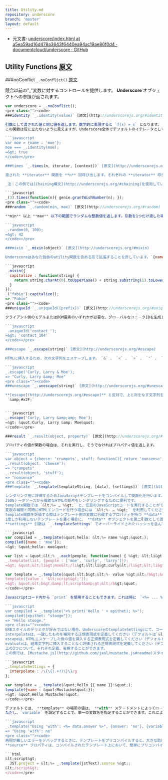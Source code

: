 ```yaml
---
title: Utility.md
repository: underscore
branch: 'master'
layout: default
---
```


+  元文書: [underscore/index.html at a5ea59ad16d478a3643f6440ea94ac19ae86f0d4 · documentcloud/underscore · GitHub](https://github.com/documentcloud/underscore/blob/a5ea59ad16d478a3643f6440ea94ac19ae86f0d4/index.html "underscore/index.html at a5ea59ad16d478a3643f6440ea94ac19ae86f0d4 · documentcloud/underscore · GitHub")

## Utility Functions [原文](http://underscorejs.org/#utility)

###noConflict `_.noConflict()` [原文](http://underscorejs.org/#noConflict)

競合以前の”_”変数に対するコントロールを提供します。 **Underscore** オブジェクトへの参照が返されます。

```javascript 
var underscore = _.noConflict();
<pre class=""><code>
###identity `_.identity(value)` [原文](http://underscorejs.org/#identity)

引数として渡された値と同じ値を返します。数学的に表現すると `f(x) = x` となります。
この関数は役に立たないように見えますが、Underscore全体でデフォルトのイテレータとして使用しています。

```javascript 
var moe = {name : 'moe'};
moe === _.identity(moe);
=&gt; true
</code></pre>

###times `_.times(n, iterator, [context])` [原文](http://underscorejs.org/#times)

渡された **iterator** 関数を **n** 回呼び出します。それぞれの **iterator** 呼び出しは、引数（context）の `index` と共に呼び出されます。

_注：この例では[Chaining構文](http://underscorejs.org/#chaining)を使用しています。_

```javascript 
_(3).times(function(n){ genie.grantWishNumber(n); });
<pre class=""><code>
###random `_.random(min, max)` [原文](http://underscorejs.org/#random)

**min** 以上 **max** 以下の範囲でランダムな整数値を返します。引数を1つだけ渡した場合は、`0` から渡された値までの数値を返します。

```javascript 
_.random(0, 100);
=&gt; 42
</code></pre>

###mixin `_.mixin(object)` [原文](http://underscorejs.org/#mixin)

Underscoreはあなた独自のutility関数を含める形で拡張することを許しています。`{name: function}` ハッシュを満たすように定義することで、独自の関数をOOP（オブジェクト指向プログラミング）ラッパーのように、Underscoreオブジェクトへ追加できます。

```javascript 
_.mixin({
  capitalize : function(string) {
    return string.charAt(0).toUpperCase() + string.substring(1).toLowerCase();
  }
});
_("fabio").capitalize();
=> "Fabio"
<pre class=""><code>
###uniqueId `_.uniqueId([prefix])` [原文](http://underscorejs.org/#uniqueId)

クライアント側のモデルまたはDOM要素のいずれかが必要な、グローバルなユニークIDを生成します。引数に **prefix** を渡した場合、IDが後ろに付きます。

```javascript 
_.uniqueId('contact_');
=&gt; 'contact_104'
</code></pre>

###escape `_.escape(string)` [原文](http://underscorejs.org/#escape)

HTMLに挿入するため、次の文字列をエスケープします。 `&` 、 `<` 、 `>` 、 `"` 、 `'` 、 `/`。

```javascript 
_.escape('Curly, Larry & Moe');
=> "Curly, Larry &amp; Moe"
<pre class=""><code>
###unescape `_.unescape(string)` [原文](http://underscorejs.org/#unescape)

**[escape](http://underscorejs.org/#escape)** と反対で、上と対をなす文字列をエスケープされていない文字に置き換えます。 `&amp;amp;` 、 `&amp;lt;` 、 `&amp;gt;` 、 `&amp;quot;`、 `&amp;#x27;` 、 
 `&amp;#x2F;`


```javascript 
_.escape('Curly, Larry &amp;amp; Moe');
=&gt; &quot;Curly, Larry &amp; Moe&quot;
</code></pre>

###result `_.result(object, property)` [原文](http://underscorejs.org/#result)

プロパティの値が関数の場合は、それを実行し、そうでなければプロパティ値を返します。

```javascript 
var object = {cheese: 'crumpets', stuff: function(){ return 'nonsense'; }};
_.result(object, 'cheese');
=> "crumpets"
_.result(object, 'stuff');
=> "nonsense"
<pre class=""><code>
###template `_.template(templateString, [data], [settings])` [原文](http://underscorejs.org/#template)

レンダリング用に評価するためJavaScriptテンプレートをコンパイルして関数化を行います。
JSONデータソースから複雑なHTMLの断片をレンダリングするために便利です。
template関数では `&lt;%= … %&gt;` と、任意のJavaScriptコードを実行することができる `&lt;% … %&gt;` とで変数を補間することができます。
変数の補間と同時にHTMLエンコードを行う場合には `&lt;%- … %&gt;` を利用してください。
template関数を評価する際はテンプレート側の変数に合致するプロパティを持つ **data** オブジェクトを渡してください。
1度しか利用しないテンプレートを書く場合に、 **data** オブジェクトを第二引数として渡すことで、 **template** を返す代わりにレンダリングをすぐに実行できます。
**settings** 引数は `_.templateSettings` でオーバーライドされたハッシュを含んでいる必要があります。

```javascript 
var compiled = _.template(&quot;hello: &lt;%= name %&gt;&quot;);
compiled({name : 'moe'});
=&gt; &quot;hello: moe&quot;

var list = &quot;&lt;% _.each(people, function(name) { %&gt; &lt;li&gt;&lt;%= name %&gt;&lt;/li&gt; &lt;% }); %&gt;&quot;;
_.template(list, {people : ['moe', 'curly', 'larry']});
=&gt; &quot;&lt;li&gt;moe&lt;/li&gt;&lt;li&gt;curly&lt;/li&gt;&lt;li&gt;larry&lt;/li&gt;&quot;

var template = _.template(&quot;&lt;b&gt;&lt;%- value %&gt;&lt;/b&gt;&quot;);
template({value : '&lt;script&gt;'});
=&gt; &quot;&lt;b&gt;&amp;lt;script&amp;gt;&lt;/b&gt;&quot;
</code></pre>

Javascriptコード内から `print` を使用することもできます。これは時に　`<%= ... %>` を使用するより便利です。

```javascript 
var compiled = _.template("<% print('Hello ' + epithet); %>");
compiled({epithet: "stooge"});
=> "Hello stooge."
<pre class=""><code>
ERBスタイルのデリミタが好みではない場合、UnderscoreのtemplateSettingsにて、コードの置き換えを異なるシンボルを使って行うよう変更することができます。
interpolateは、一致したものを補完する正規表現式を定義してください（デフォルトは`&lt;%=　%&gt;`用）。
escapeは、HTMLエスケープした後の値を挿入する正規表現式を定義してください（デフォルトは`&lt;%-　%&gt;`用）。
evaluateは、結果文字列に挿入することなく評価される正規表現式を定義してください（デフォルトは`&lt;%　%&gt;`用）。
上の3つについて、それぞれ定義、省略することができます。
この例では、[Mustache.js](http://github.com/janl/mustache.js#readme)スタイルのテンプレートを真似ています。

```javascript 
_.templateSettings = {
  interpolate : /\{\{(.+?)\}\}/g
};

var template = _.template(&quot;Hello {{ name }}!&quot;);
template({name : &quot;Mustache&quot;});
=&gt; &quot;Hello Mustache!&quot;
</code></pre>

デフォルトでは、 **template** の場所の値は、 **with** ステートメントによってローカルスコープの中のデータから探します。
ただし、`variable` を設定することで、単一の変数名を指定することができます。これにより、テンプレートがレンダリングするスピードを大幅に改善することができます。

```javascript 
_.template("Using 'with': <%= data.answer %>", {answer: 'no'}, {variable: 'data'});
=> "Using 'with': no"
<pre class=""><code>
再現が難しいエラーをデバッグするときに、テンプレートをプリコンパイルすると、大きな助けとなるります。これは、プリコンパイルされたテンプレートが、クライアントでテンプレートがコンパイルされる際のエラーについて、行番号とスタックトレースを提供できるためです。
**source** プロパティは、コンパイルされたテンプレート上において、簡単にプリコンパイルする関数を利用するためのものです。

```html 
&lt;script&gt;
  JST.project = &lt;%= _.template(jstText).source %&gt;;
&lt;/script&gt;
</code></pre>
